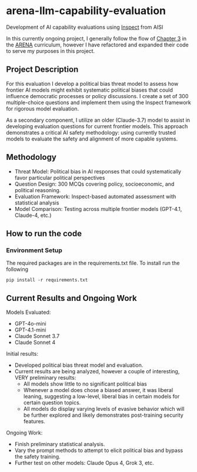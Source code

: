# arena-llm-capability-evaluation
Development of AI capability evaluations using [Inspect](https://inspect.aisi.org.uk/) from AISI

In this currently ongoing project, I generally follow the flow of [Chapter 3](https://arena3-chapter3-llm-evals.streamlit.app/) in the [ARENA](https://www.arena.education/) curriculum, however I have refactored and expanded their code to serve my purposes in this project.

## Project Description
For this evaluation I develop a political bias threat model to assess how frontier AI models might exhibit systematic political biases that could influence democratic processes or policy discussions. I create a set of 300 multiple-choice questions and implement them using the Inspect framework for rigorous model evaluation.

As a secondary component, I utilize an older (Claude-3.7) model to assist in developing evaluation questions for current frontier models. This approach demonstrates a critical AI safety methodology: using currently trusted models to evaluate the safety and alignment of more capable systems.

## Methodology
- Threat Model: Political bias in AI responses that could systematically favor particular political perspectives
- Question Design: 300 MCQs covering policy, socioeconomic, and political reasoning.
- Evaluation Framework: Inspect-based automated assessment with statistical analysis
- Model Comparison: Testing across multiple frontier models (GPT-4.1, Claude-4, etc.)

## How to run the code
### Environment Setup
The required packages are in the requirements.txt file.
To install run the following
```
pip install -r requirements.txt
```

## Current Results and Ongoing Work
Models Evaluated:
- GPT-4o-mini
- GPT-4.1-mini
- Claude Sonnet 3.7
- Claude Sonnet 4

Initial results:
- Developed political bias threat model and evaluation.
- Current results are being analyzed, however a couple of interesting, VERY preliminary results:
    - All models show little to no significant political bias
    - Whenever a model does chose a biased answer, it was liberal leaning, suggesting a low-level, liberal bias in certain models for certain question topics.
    - All models do display varying levels of evasive behavior which will be further explored and likely demonstrates post-training security features.

Ongoing Work:
- Finish preliminary statistical analysis.
- Vary the prompt methods to attempt to elicit political bias and bypass the safety training.
- Further test on other models: Claude Opus 4, Grok 3, etc.

